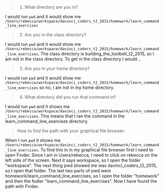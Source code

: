 > 1) What directory are you in?

I would run `pwd` and it would show me `/Users/rebecca/workspace/davinci_coders_t2_2015/homework/learn_command_line_exercises`

> 2) Are you in the class directory?

I would run `pwd` and it would show me `/Users/rebecca/workspace/davinci_coders_t2_2015/homework/learn_command_line_exercises`.
The class directory is building_the_toolbelt_t2_2015, so I am not in the class directory.
To get in the class directory I would...

> 3) Are you in your home directory?

I would run `pwd` and it would show me `/Users/rebecca/workspace/davinci_coders_t2_2015/homework/learn_command_line_exercises`
so no, I am not in my home directory.

> 4) What directory did you run that command in?

I would run `pwd` and it shows me `/Users/rebecca/workspace/davinci_coders_t2_2015/homework/learn_command_line_exercises`.
This means that I ran the command in the learn_command_line_exercises directory.

> How to find the path with your graphical file browser:

When I run `pwd` it shows me `/Users/rebecca/workspace/davinci_coders_t2_2015/homework/learn_command_line_exercises`.
To find this in in my graphical file browser first I need to open Finder. Since I am in Users/rebecca, I need to click on rebecca on the left side of the screen.
Next it says workspace, so I open the folder "workspace". The next thing pwd showed me was davinci_coders_t2_2015, so I open that folder.
The last two parts of pwd were homework/learn_command_line_exercises, so I open the folder "homework" and then the fodler "learn_command_line_exercises".
Now I have found the path with Finder.